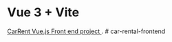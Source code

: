 # Vue 3 + Vite

 [CarRent Vue.js Front end project ](http://car-rent.sahet-dev.com/).
#   c a r - r e n t a l - f r o n t e n d 
 
 
